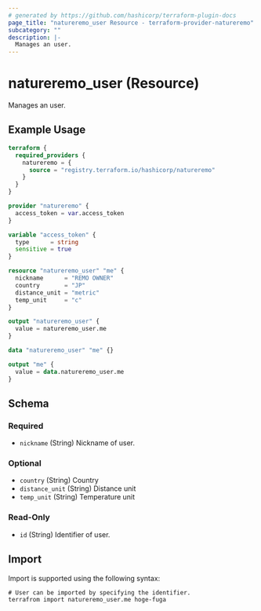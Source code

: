 ```yaml
---
# generated by https://github.com/hashicorp/terraform-plugin-docs
page_title: "natureremo_user Resource - terraform-provider-natureremo"
subcategory: ""
description: |-
  Manages an user.
---
```


# natureremo_user (Resource)

Manages an user.

## Example Usage

```terraform
terraform {
  required_providers {
    natureremo = {
      source = "registry.terraform.io/hashicorp/natureremo"
    }
  }
}

provider "natureremo" {
  access_token = var.access_token
}

variable "access_token" {
  type      = string
  sensitive = true
}

resource "natureremo_user" "me" {
  nickname      = "REMO OWNER"
  country       = "JP"
  distance_unit = "metric"
  temp_unit     = "c"
}

output "natureremo_user" {
  value = natureremo_user.me
}

data "natureremo_user" "me" {}

output "me" {
  value = data.natureremo_user.me
}
```

<!-- schema generated by tfplugindocs -->
## Schema

### Required

- `nickname` (String) Nickname of user.

### Optional

- `country` (String) Country
- `distance_unit` (String) Distance unit
- `temp_unit` (String) Temperature unit

### Read-Only

- `id` (String) Identifier of user.

## Import

Import is supported using the following syntax:

```shell
# User can be imported by specifying the identifier.
terrafrom import natureremo_user.me hoge-fuga
```
